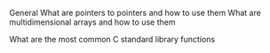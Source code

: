 General
What are pointers to pointers and how to use them
What are multidimensional arrays and how to use them

What are the most common C standard library functions 



